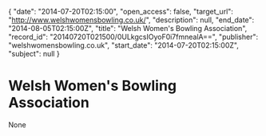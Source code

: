 {
  "date": "2014-07-20T02:15:00", 
  "open_access": false, 
  "target_url": "http://www.welshwomensbowling.co.uk/", 
  "description": null, 
  "end_date": "2014-08-05T02:15:00Z", 
  "title": "Welsh Women's Bowling Association", 
  "record_id": "20140720T021500/0ULkgcsIOyoF0i7fmnealA==", 
  "publisher": "welshwomensbowling.co.uk", 
  "start_date": "2014-07-20T02:15:00Z", 
  "subject": null
}

# Welsh Women's Bowling Association

None